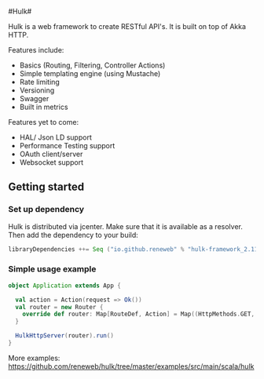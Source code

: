 #Hulk#

Hulk is a web framework to create RESTful API's. It is built on top of Akka HTTP.

Features include:

- Basics (Routing, Filtering, Controller Actions)
- Simple templating engine (using Mustache)
- Rate limiting
- Versioning
- Swagger
- Built in metrics

Features yet to come:

- HAL/ Json LD support
- Performance Testing support
- OAuth client/server
- Websocket support

## Getting started ##

### Set up dependency ###

Hulk is distributed via jcenter. Make sure that it is available as a resolver.
Then add the dependency to your build:

```scala
libraryDependencies ++= Seq ("io.github.reneweb" % "hulk-framework_2.11" % "0.1.0")
```

### Simple usage example ###

```scala
object Application extends App {

  val action = Action(request => Ok())
  val router = new Router {
    override def router: Map[RouteDef, Action] = Map((HttpMethods.GET, "/test") -> action)
  }

  HulkHttpServer(router).run()
}
```

More examples: https://github.com/reneweb/hulk/tree/master/examples/src/main/scala/hulk

